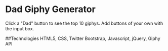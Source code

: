 # Dad Giphy Generator
Click a "Dad" button to see the top 10 giphys. Add buttons of your own with the input box.

##Technologies
HTML5, CSS, Twitter Bootstrap, Javascript, jQuery, Giphy API